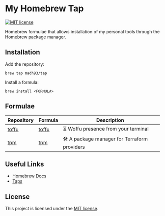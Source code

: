 # My Homebrew Tap

[![MIT license](https://img.shields.io/badge/License-MIT-blue.svg)](https://lbesson.mit-license.org/)

Homebrew formulae that allows installation of my personal tools through the [Homebrew](https://brew.sh/) package manager.

## Installation

Add the repository:

```shell
brew tap madh93/tap
```

Install a formula:

```shell
brew install <FORMULA>
```

## Formulae

| Repository | Formula | Description |
| ---------- | ------- | ----------- |
| [toffu](https://github.com/Madh93/toffu) | [toffu](toffu.rb) | :hourglass_flowing_sand: Woffu presence from your terminal |
| [tpm](https://github.com/Madh93/tpm) | [tpm](tpm.rb) | :hammer_and_wrench: A package manager for Terraform providers |

## Useful Links

- [Homebrew Docs](https://docs.brew.sh/)
- [Taps](https://docs.brew.sh/Taps)

## License

This project is licensed under the [MIT license](LICENSE).
